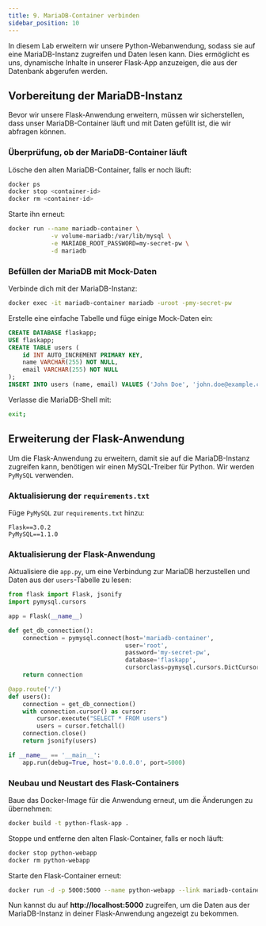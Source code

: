 ```yaml
---
title: 9. MariaDB-Container verbinden
sidebar_position: 10
---
```


In diesem Lab erweitern wir unsere Python-Webanwendung, sodass sie auf eine MariaDB-Instanz zugreifen und Daten lesen kann. Dies ermöglicht es uns, dynamische Inhalte in unserer Flask-App anzuzeigen, die aus der Datenbank abgerufen werden.

## Vorbereitung der MariaDB-Instanz

Bevor wir unsere Flask-Anwendung erweitern, müssen wir sicherstellen, dass unser MariaDB-Container läuft und mit Daten gefüllt ist, die wir abfragen können.

### Überprüfung, ob der MariaDB-Container läuft

Lösche den alten MariaDB-Container, falls er noch läuft:

```bash
docker ps
docker stop <container-id>
docker rm <container-id>
```

Starte ihn erneut:

```bash
docker run --name mariadb-container \
            -v volume-mariadb:/var/lib/mysql \
            -e MARIADB_ROOT_PASSWORD=my-secret-pw \
            -d mariadb
```

### Befüllen der MariaDB mit Mock-Daten

Verbinde dich mit der MariaDB-Instanz:

```bash
docker exec -it mariadb-container mariadb -uroot -pmy-secret-pw
```

Erstelle eine einfache Tabelle und füge einige Mock-Daten ein:

```sql
CREATE DATABASE flaskapp;
USE flaskapp;
CREATE TABLE users (
    id INT AUTO_INCREMENT PRIMARY KEY,
    name VARCHAR(255) NOT NULL,
    email VARCHAR(255) NOT NULL
);
INSERT INTO users (name, email) VALUES ('John Doe', 'john.doe@example.com'), ('Jane Doe', 'jane.doe@example.com');
```

Verlasse die MariaDB-Shell mit:

```bash
exit;
```

## Erweiterung der Flask-Anwendung

Um die Flask-Anwendung zu erweitern, damit sie auf die MariaDB-Instanz zugreifen kann, benötigen wir einen MySQL-Treiber für Python. Wir werden `PyMySQL` verwenden.

### Aktualisierung der `requirements.txt`

Füge `PyMySQL` zur `requirements.txt` hinzu:

```plaintext title="requirements.txt"
Flask==3.0.2
PyMySQL==1.1.0
```

### Aktualisierung der Flask-Anwendung

Aktualisiere die `app.py`, um eine Verbindung zur MariaDB herzustellen und Daten aus der `users`-Tabelle zu lesen:

```python title="app.py"
from flask import Flask, jsonify
import pymysql.cursors

app = Flask(__name__)

def get_db_connection():
    connection = pymysql.connect(host='mariadb-container',
                                 user='root',
                                 password='my-secret-pw',
                                 database='flaskapp',
                                 cursorclass=pymysql.cursors.DictCursor)
    return connection

@app.route('/')
def users():
    connection = get_db_connection()
    with connection.cursor() as cursor:
        cursor.execute("SELECT * FROM users")
        users = cursor.fetchall()
    connection.close()
    return jsonify(users)

if __name__ == '__main__':
    app.run(debug=True, host='0.0.0.0', port=5000)
```

### Neubau und Neustart des Flask-Containers

Baue das Docker-Image für die Anwendung erneut, um die Änderungen zu übernehmen:

```bash
docker build -t python-flask-app .
```

Stoppe und entferne den alten Flask-Container, falls er noch läuft:

```bash
docker stop python-webapp
docker rm python-webapp
```

Starte den Flask-Container erneut:

```bash
docker run -d -p 5000:5000 --name python-webapp --link mariadb-container:mariadb-container python-flask-app
```

Nun kannst du auf **http://localhost:5000** zugreifen, um die Daten aus der MariaDB-Instanz in deiner Flask-Anwendung angezeigt zu bekommen.
